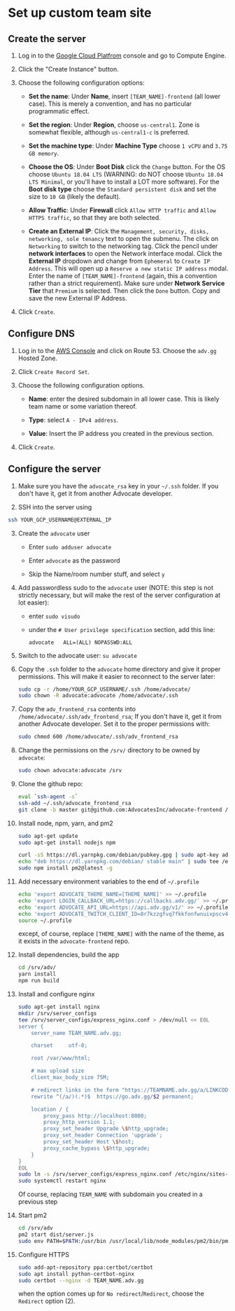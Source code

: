 # Set up custom team site

## Create the server

1. Log in to the [Google Cloud Platfrom](https://console.cloud.google.com) console and go to Compute Engine.

2. Click the "Create Instance" button.

3. Choose the following configuration options:

    - **Set the name**: Under **Name**, insert `[TEAM_NAME]-frontend` (all lower case). This is merely a convention, and has no particular programmatic effect.

    - **Set the region**: Under **Region**, choose `us-central1`.  Zone is somewhat flexible, although `us-central1-c` is preferred.

    - **Set the machine type**: Under **Machine Type** choose  `1 vCPU` and `3.75 GB memory`.

    - **Choose the OS**: Under **Boot Disk** click the `Change` button.  For the OS choose `Ubuntu 18.04 LTS` (WARNING: do NOT choose `Ubuntu 18.04 LTS Minimal`, or you'll have to install a LOT more software).  For the **Boot disk type** choose the `Standard persistent disk` and set the size to `10 GB` (likely the default).

    - **Allow Traffic**: Under **Firewall** click `Allow HTTP traffic` and `Allow HTTPS traffic`, so that they are both selected.

    - **Create an External IP**: Click the `Management, security, disks, networking, sole tenancy` text to open the submenu.  The click on `Networking` to switch to the networking tag.  Click the pencil under **network interfaces** to open the Network interface modal.  Click the **External IP** dropdown and change from `Ephemeral` to `Create IP Address`.  This will open up a `Reserve a new static IP address` modal.  Enter the name of `[TEAM_NAME]-frontend` (again, this a convention rather than a strict requirement).  Make sure under **Network Service Tier** that `Premium` is selected.  Then click the `Done` button.  Copy and save the new External IP Address.

4. Click `Create`.

## Configure DNS

1. Log in to the [AWS Console](https://console.aws.amazon.com) and click on Route 53.  Choose the `adv.gg` Hosted Zone.

2. Click `Create Record Set`.

3. Choose the following configuration options.

    - **Name**: enter the desired subdomain in all lower case.  This is likely team name or some variation thereof.

    - **Type**: select `A - IPv4 address`.

    - **Value**: Insert the IP address you created in the previous section.

4. Click `Create`.

## Configure the server

1. Make sure you have the `advocate_rsa` key in your `~/.ssh` folder.  If you don't have it, get it from another Advocate developer.

2. SSH into the server using

```bash
ssh YOUR_GCP_USERNAME@EXTERNAL_IP
```

3. Create the `advocate` user

    - Enter `sudo adduser advocate`

    - Enter `advocate` as the password

    - Skip the Name/room number stuff, and select `y`

4. Add passwordless sudo to the `advocate` user (NOTE: this step is not strictly necessary, but will make the rest of the server configuration at lot easier):

    - enter `sudo visudo`

    - under the `# User privilege specification` section, add this line:

        ```
        advocate   ALL=(ALL) NOPASSWD:ALL
        ```

5. Switch to the advocate user: `su advocate`

6. Copy the `.ssh` folder to the `advocate` home directory and give it proper permissions.  This will make it easier to reconnect to the server later:

    ```bash
    sudo cp -r /home/YOUR_GCP_USERNAME/.ssh /home/advocate/
    sudo chown -R advocate:advocate /home/advocate/.ssh
    ```

7. Copy the `adv_frontend_rsa` contents into `/home/advocate/.ssh/adv_frontend_rsa`; If you don't have it, get it from another Advocate developer. Set it to the proper permissions with:

    ```bash
    sudo chmod 600 /home/advocate/.ssh/adv_frontend_rsa
    ```

8. Change the permissions on the `/srv/` directory to be owned by `advocate`: 

    ```bash
    sudo chown advocate:advocate /srv
    ```

9. Clone the github repo:

    ```bash
    eval `ssh-agent -s`
    ssh-add ~/.ssh/advocate_frontend_rsa
    git clone -b master git@github.com:AdvocatesInc/advocate-frontend /srv/adv
    ```

10. Install node, npm, yarn, and pm2

    ```bash
    sudo apt-get update
    sudo apt-get install nodejs npm

    curl -sS https://dl.yarnpkg.com/debian/pubkey.gpg | sudo apt-key add -
    echo "deb https://dl.yarnpkg.com/debian/ stable main" | sudo tee /etc/apt/sources.list.d/yarn.list
    sudo npm install pm2@latest -g
    ```

11. Add necessary environment variables to the end of `~/.profile`

    ```bash
    echo 'export ADVOCATE_THEME_NAME=[THEME_NAME]' >> ~/.profile
    echo 'export LOGIN_CALLBACK_URL=https://callbacks.adv.gg/' >> ~/.profile
    echo 'export ADVOCATE_API_URL=https://api.adv.gg/v1/' >> ~/.profile
    echo 'export ADVOCATE_TWITCH_CLIENT_ID=8r7kzzgfvq7fkkfonfwnuixpscv48c' >> ~/.profile
    source ~/.profile
    ```

    except, of course, replace `[THEME_NAME]` with the name of the theme, as it exists in the `advocate-frontend` repo.

12. Install dependencies, build the app

    ```bash
    cd /srv/adv/
    yarn install
    npm run build
    ```

13. Install and configure nginx

    ```bash
    sudo apt-get install nginx
    mkdir /srv/server_configs
    tee /srv/server_configs/express_nginx.conf > /dev/null << EOL
    server {
        server_name TEAM_NAME.adv.gg;

        charset     utf-8;

        root /var/www/html;

        # max upload size
        client_max_body_size 75M;

        # redirect links in the form "https://TEAMNAME.adv.gg/a/LINKCODE" to go.adv.gg
        rewrite ^(/a/)(.*)$  https://go.adv.gg/$2 permanent;

        location / {
            proxy_pass http://localhost:8080;
            proxy_http_version 1.1;
            proxy_set_header Upgrade \$http_upgrade;
            proxy_set_header Connection 'upgrade';
            proxy_set_header Host \$host;
            proxy_cache_bypass \$http_upgrade;
        }
    }
    EOL
    sudo ln -s /srv/server_configs/express_nginx.conf /etc/nginx/sites-enabled/
    sudo systemctl restart nginx
    ```

    Of course, replacing `TEAM_NAME` with subdomain you created in a previous step

14. Start pm2

    ```bash
    cd /srv/adv
    pm2 start dist/server.js
    sudo env PATH=$PATH:/usr/bin /usr/local/lib/node_modules/pm2/bin/pm2 startup systemd -u advocate --hp /home/advocate
    ```

15. Configure HTTPS

    ```bash
    sudo add-apt-repository ppa:certbot/certbot
    sudo apt install python-certbot-nginx
    sudo certbot --nginx -d TEAM_NAME.adv.gg
    ```

    when the option comes up for `No redirect`/`Redirect`, choose the `Redirect` option (2).
